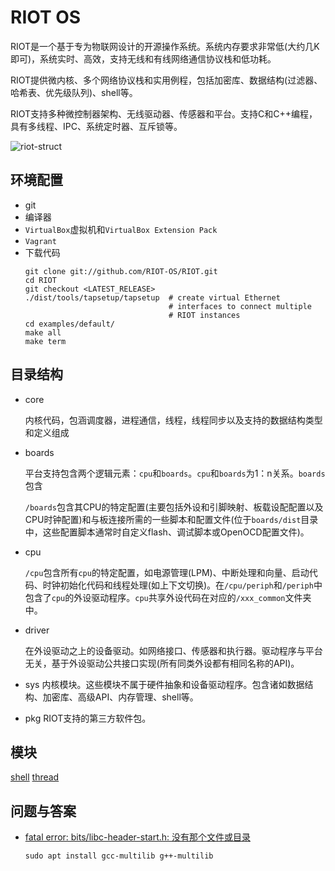RIOT OS 
=================
RIOT是一个基于专为物联网设计的开源操作系统。系统内存要求非常低(大约几K即可)，系统实时、高效，支持无线和有线网络通信协议栈和低功耗。

RIOT提供微内核、多个网络协议栈和实用例程，包括加密库、数据结构(过滤器、哈希表、优先级队列)、shell等。

RIOT支持多种微控制器架构、无线驱动器、传感器和平台。支持C和C++编程，具有多线程、IPC、系统定时器、互斥锁等。

![riot-struct](pictures/riot-struct.png)
## 环境配置
- git
- 编译器
- `VirtualBox`虚拟机和`VirtualBox Extension Pack`
- `Vagrant`
- 下载代码
    ```
    git clone git://github.com/RIOT-OS/RIOT.git 
    cd RIOT
    git checkout <LATEST_RELEASE>
    ./dist/tools/tapsetup/tapsetup  # create virtual Ethernet
                                    # interfaces to connect multiple
                                    # RIOT instances
    cd examples/default/
    make all 
    make term
    ```
## 目录结构
 - core    

    内核代码，包涵调度器，进程通信，线程，线程同步以及支持的数据结构类型和定义组成

- boards

    平台支持包含两个逻辑元素：`cpu`和`boards`。`cpu`和`boards`为1：n关系。`boards`包含

    `/boards`包含其CPU的特定配置(主要包括外设和引脚映射、板载设配配置以及CPU时钟配置)和与板连接所需的一些脚本和配置文件(位于`boards/dist`目录中，这些配置脚本通常时自定义flash、调试脚本或OpenOCD配置文件)。

- cpu
    
    `/cpu`包含所有`cpu`的特定配置，如电源管理(LPM)、中断处理和向量、启动代码、时钟初始化代码和线程处理(如上下文切换)。在`/cpu/periph`和`/periph`中包含了`cpu`的外设驱动程序。`cpu`共享外设代码在对应的`/xxx_common`文件夹中。

- driver

    在外设驱动之上的设备驱动。如网络接口、传感器和执行器。驱动程序与平台无关，基于外设驱动公共接口实现(所有同类外设都有相同名称的API)。

- sys 
    内核模块。这些模块不属于硬件抽象和设备驱动程序。包含诸如数据结构、加密库、高级API、内存管理、shell等。

- pkg 
    RIOT支持的第三方软件包。


## 模块
[shell](shell.md)
[thread](thread.md)
## 问题与答案
- [fatal error: bits/libc-header-start.h: 没有那个文件或目录](https://bugs.launchpad.net/ubuntu/+source/xen/+bug/1725390)
    ```
    sudo apt install gcc-multilib g++-multilib
    ```